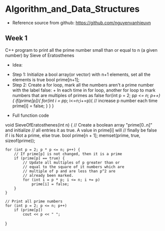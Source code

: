 # Algorithm_and_Data_Structures
* Reference source from github: https://github.com/nguyenvanhieuvn
## Week 1
  C++ program to print all the prime number small than or equal to n (a given number) by Sieve of Eratosthenes
* Idea: 
+ Step 1: Initialize a bool array(or vector) with n+1 elements, set all the elements is true
        bool prime[n+1];
+ Step 2: Create a for loop, mark all the numbers aren't a prime number with the label false:
        + In each time in for loop, another for loop to mark numbers that are multiples of primes as false
        for(int p = 2; p*p <= n; p++){
           if(prime[p]){
              for(int i = p*p; i<=n;i+=p){  // increase p number each time
                  prime[i] = false;
              }
           }
        }

* Full function code

void SieveOfEratosthenes(int n)
{
    // Create a boolean array "prime[0..n]" and initialize
    // all entries it as true. A value in prime[i] will
    // finally be false if i is Not a prime, else true.
    bool prime[n + 1];
    memset(prime, true, sizeof(prime));
 
    for (int p = 2; p * p <= n; p++) {
        // If prime[p] is not changed, then it is a prime
        if (prime[p] == true) {
            // Update all multiples of p greater than or
            // equal to the square of it numbers which are
            // multiple of p and are less than p^2 are
            // already been marked.
            for (int i = p * p; i <= n; i += p)
                prime[i] = false;
        }
    }
 
    // Print all prime numbers
    for (int p = 2; p <= n; p++)
        if (prime[p])
            cout << p << " ";
}
 